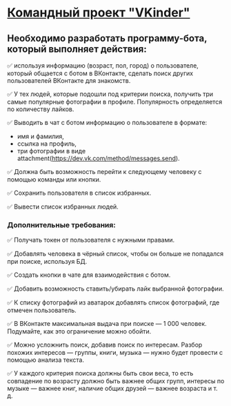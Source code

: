 # [Командный проект "VKinder"](https://github.com/netology-code/adpy-team-diplom/blob/main/README.md)

## Необходимо разработать программу-бота, который выполняет действия: 

✅ используя информацию (возраст, пол, город) о пользователе, который общается с ботом в ВКонтакте, сделать поиск других пользователей ВКонтакте для знакомств.

✅ У тех людей, которые подошли под критерии поиска, получить три самые популярные фотографии в профиле. Популярность определяется по количеству лайков.

✅ Выводить в чат с ботом информацию о пользователе в формате:
- имя и фамилия,
- ссылка на профиль,
- три фотографии в виде attachment(https://dev.vk.com/method/messages.send).

✅ Должна быть возможность перейти к следующему человеку с помощью команды или кнопки.

✅ Сохранить пользователя в список избранных.

✅ Вывести список избранных людей.


### Дополнительные требования:

✅ Получать токен от пользователя с нужными правами.

✅ Добавлять человека в чёрный список, чтобы он больше не попадался при поиске, используя БД.

✅ Создать кнопки в чате для взаимодействия с ботом.

✅ Добавить возможность ставить/убирать лайк выбранной фотографии.

✅ К списку фотографий из аватарок добавлять список фотографий, где отмечен пользователь.

✅ В ВКонтакте максимальная выдача при поиске — 1 000 человек. Подумайте, как это ограничение можно обойти.

✅ Можно усложнить поиск, добавив поиск по интересам. Разбор похожих интересов — группы, книги, музыка — нужно будет провести с помощью анализа текста.

✅ У каждого критерия поиска должны быть свои веса, то есть совпадение по возрасту должно быть важнее общих групп, интересы по музыке — важнее книг, наличие общих друзей — важнее возраста и т. д.
